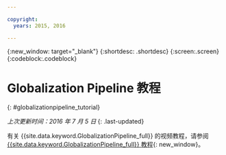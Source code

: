 ```yaml
---

copyright:
  years: 2015, 2016

---
```


{:new_window: target="_blank"}
{:shortdesc: .shortdesc}
{:screen:.screen}
{:codeblock:.codeblock}

# Globalization Pipeline 教程
{: #globalizationpipeline_tutorial}

*上次更新时间：2016 年 7 月 5 日*
{: .last-updated}

有关 {{site.data.keyword.GlobalizationPipeline_full}} 的视频教程，请参阅 [{{site.data.keyword.GlobalizationPipeline_full}} 教程](https://www.youtube.com/watch?v=r_w7IvPNtH0){: new_window}。

